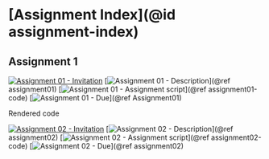 # [Assignment Index](@id assignment-index)

## Assignment 1

[![Assignment 01 - Invitation](https://img.shields.io/badge/Assignment01-Repository-blue?style=flat-square)](https://classroom.github.com/a/jOe6EhXJ)
[![Assignment 01 - Description](https://img.shields.io/badge/Assignment01-Description-blue?style=flat-square)](@ref assignment01)
[![Assignment 01 - Assignment script](https://img.shields.io/badge/Assignment01-Script-blue?style=flat-square)](@ref assignment01-code)
[![Assignment 01 - Due](https://img.shields.io/badge/Due-6%2F11-orange?style=flat-square)](@ref Assignment01)

Rendered code

[![Assignment 02 - Invitation](https://img.shields.io/badge/Assignment02-Repository-blue?style=flat-square)](https://classroom.github.com/a/kCXCpki4)
[![Assignment 02 - Description](https://img.shields.io/badge/Assignment02-Description-blue?style=flat-square)](@ref assignment02)
[![Assignment 02 - Assignment script](https://img.shields.io/badge/Assignment02-Script-blue?style=flat-square)](@ref assignment02-code)
[![Assignment 02 - Due](https://img.shields.io/badge/Due-6%2F14-orange?style=flat-square)](@ref assignment02)
